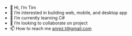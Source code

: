 - 👋 Hi, I’m Tim
- 👀 I’m interested in building web, mobile, and desktop app
- 🌱 I’m currently learning C#
- 💞️ I’m looking to collaborate on project
- 📫 How to reach me anrez.t@gmail.com

